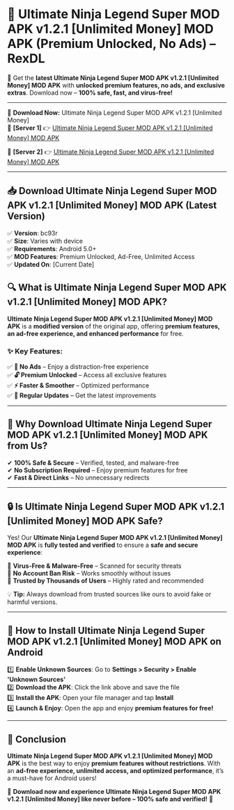 # 🚀 Ultimate Ninja Legend Super MOD APK v1.2.1 [Unlimited Money] MOD APK (Premium Unlocked, No Ads) – RexDL 

🎯 Get the **latest Ultimate Ninja Legend Super MOD APK v1.2.1 [Unlimited Money] MOD APK** with **unlocked premium features, no ads, and exclusive extras**. Download now – **100% safe, fast, and virus-free!**  

---

🔽 **Download Now:** Ultimate Ninja Legend Super MOD APK v1.2.1 [Unlimited Money]  
🔹 **[Server 1]** 👉 [Ultimate Ninja Legend Super MOD APK v1.2.1 [Unlimited Money] MOD APK](https://apkcomod.com?title=Ultimate_Ninja_Legend_Super_MOD_APK_v1.2.1_[Unlimited_Money])  

🔹 **[Server 2]** 👉 [Ultimate Ninja Legend Super MOD APK v1.2.1 [Unlimited Money] MOD APK](https://apkcomod.com?title=Ultimate_Ninja_Legend_Super_MOD_APK_v1.2.1_[Unlimited_Money])  

---
## 📥 Download Ultimate Ninja Legend Super MOD APK v1.2.1 [Unlimited Money] MOD APK (Latest Version)  

✅ **Version**: bc93r  
✅ **Size**: Varies with device  
✅ **Requirements**: Android 5.0+  
✅ **MOD Features**: Premium Unlocked, Ad-Free, Unlimited Access  
✅ **Updated On**: [Current Date]  

## 🔍 What is Ultimate Ninja Legend Super MOD APK v1.2.1 [Unlimited Money] MOD APK?  

**Ultimate Ninja Legend Super MOD APK v1.2.1 [Unlimited Money] MOD APK** is a **modified version** of the original app, offering **premium features, an ad-free experience, and enhanced performance** for free.  

### ✨ Key Features:  

✅ **🚫 No Ads** – Enjoy a distraction-free experience  
✅ **🔓 Premium Unlocked** – Access all exclusive features  
✅ **⚡ Faster & Smoother** – Optimized performance  
✅ **🔄 Regular Updates** – Get the latest improvements  

---

## 🌟 Why Download Ultimate Ninja Legend Super MOD APK v1.2.1 [Unlimited Money] MOD APK from Us?  

✔ **100% Safe & Secure** – Verified, tested, and malware-free  
✔ **No Subscription Required** – Enjoy premium features for free  
✔ **Fast & Direct Links** – No unnecessary redirects  

---

## 🔒 Is Ultimate Ninja Legend Super MOD APK v1.2.1 [Unlimited Money] MOD APK Safe?  

Yes! Our **Ultimate Ninja Legend Super MOD APK v1.2.1 [Unlimited Money] MOD APK** is **fully tested and verified** to ensure a **safe and secure experience**:  

🔹 **Virus-Free & Malware-Free** – Scanned for security threats  
🔹 **No Account Ban Risk** – Works smoothly without issues  
🔹 **Trusted by Thousands of Users** – Highly rated and recommended  

💡 **Tip:** Always download from trusted sources like ours to avoid fake or harmful versions.  

---

## 📲 How to Install Ultimate Ninja Legend Super MOD APK v1.2.1 [Unlimited Money] MOD APK on Android  

1️⃣ **Enable Unknown Sources**: Go to **Settings > Security > Enable 'Unknown Sources'**  
2️⃣ **Download the APK**: Click the link above and save the file  
3️⃣ **Install the APK**: Open your file manager and tap **Install**  
4️⃣ **Launch & Enjoy**: Open the app and enjoy **premium features for free!**  

---

## 🚀 Conclusion  

**Ultimate Ninja Legend Super MOD APK v1.2.1 [Unlimited Money] MOD APK** is the best way to enjoy **premium features without restrictions**. With an **ad-free experience, unlimited access, and optimized performance**, it’s a must-have for Android users!  

🔻 **Download now and experience Ultimate Ninja Legend Super MOD APK v1.2.1 [Unlimited Money] like never before – 100% safe and verified!** 🔻  
